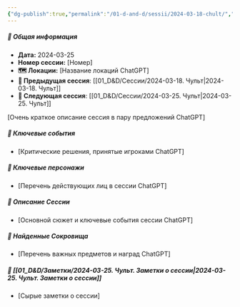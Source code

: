 ```yaml
---
{"dg-publish":true,"permalink":"/01-d-and-d/sessii/2024-03-18-chult/","created":"2024-11-09T09:06:50.044+03:00","updated":"2024-03-25T20:13:06.357+03:00"}
---
```



##### 📅 Общая информация

- **Дата:** 2024-03-25
- **Номер cессии:** [Номер]
- **🗺️ Локации:** [Название локаций ChatGPT]
- **🔗 Предыдущая сессия**: [[01_D&D/Сессии/2024-03-18. Чульт\|2024-03-18. Чульт]]
- **🔗 Следующая сессия**: [[01_D&D/Сессии/2024-03-25. Чульт\|2024-03-25. Чульт]]

[Очень краткое описание сессия в пару предложений ChatGPT]
##### 🔑 **Ключевые события** 
- [Критические решения, принятые игроками ChatGPT]
##### 🧍 **Ключевые персонажи** 
- [Перечень действующих лиц в сессии ChatGPT]
##### 📖 **Описание Сессии** 
- [Основной сюжет и ключевые события сессии ChatGPT]
##### 💎 **Найденные Сокровища** 
- [Перечень важных предметов и наград ChatGPT]
##### 📝 **[[01_D&D/Заметки/2024-03-25. Чульт. Заметки о сессии\|2024-03-25. Чульт. Заметки о сессии]]**
- [Сырые заметки о сессии]

